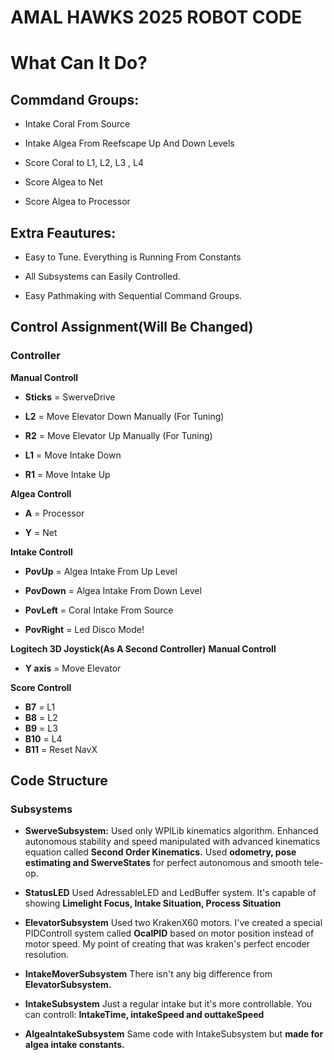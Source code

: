 
#  AMAL HAWKS 2025 ROBOT CODE

  

#  What Can It Do?

##  Commdand Groups:

  

- Intake Coral From Source

- Intake Algea From Reefscape Up And Down Levels

- Score Coral to L1, L2, L3 , L4

- Score Algea to Net

- Score Algea to Processor

  

##  Extra Feautures:

  

- Easy to Tune. Everything is Running From Constants

- All Subsystems can Easily Controlled.

- Easy Pathmaking with Sequential Command Groups.

##  Control Assignment(Will Be Changed)

### Controller

**Manual Controll**
- **Sticks** = SwerveDrive

- **L2** = Move Elevator Down Manually (For Tuning)
- **R2** = Move Elevator Up Manually (For Tuning)
- **L1** = Move Intake Down
- **R1** = Move Intake Up

**Algea Controll**
- **A** = Processor

- **Y** = Net

**Intake Controll**

- **PovUp** = Algea Intake From Up Level

- **PovDown** = Algea Intake From Down Level

- **PovLeft** = Coral Intake From Source

- **PovRight** = Led Disco Mode!

**Logitech 3D Joystick(As A Second Controller)**
**Manual Controll**
- **Y axis** = Move Elevator

**Score Controll**
- **B7** = L1
- **B8** = L2
- **B9** = L3
- **B10** = L4
- **B11** = Reset NavX

## Code Structure
### Subsystems

- **SwerveSubsystem:**
Used only WPILib kinematics algorithm. Enhanced autonomous stability and speed manipulated with advanced kinematics equation called **Second Order Kinematics.** Used **odometry, pose estimating and SwerveStates** for perfect autonomous and smooth tele-op.

- **StatusLED**
 Used AdressableLED and LedBuffer system. It's capable of showing **Limelight Focus, Intake Situation, Process Situation**

- **ElevatorSubsystem**
Used two KrakenX60 motors. I've created a special PIDControll system called **OcalPID** based on motor position instead of motor speed. My point of creating that was kraken's perfect encoder resolution.

- **IntakeMoverSubsystem**
There isn't any big difference from **ElevatorSubsystem.**

- **IntakeSubsystem**
Just a regular intake but it's more controllable. You can controll: **IntakeTime, intakeSpeed and outtakeSpeed**

- **AlgeaIntakeSubsystem**
Same code with IntakeSubsystem but **made for algea intake constants.**